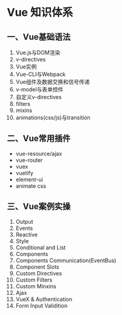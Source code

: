 # Vue 知识体系

## 一、Vue基础语法
1. Vue.js与DOM渲染
2. v-directives
3. Vue实例
4. Vue-CLI与Webpack
5. Vue组件及数据交换和信号传递
7. v-model与表单控件
8. 自定义v-directives
9. filters
10. mixins
11. animations(css/js)与transition

## 二、Vue常用插件
- vue-resource/ajax
- vue-router
- vuex
- vuetify
- element-ui
- animate css

## 三、Vue案例实操
1. Output
2. Events
3. Reactive
4. Style
5. Conditional and List
6. Components
7. Components Communication(EventBus)
8. Component Slots
9. Custom Directives
10. Custom Filters
11. Custom Minxins
12. Ajax
13. VueX & Authentication
14. Form Input Validition